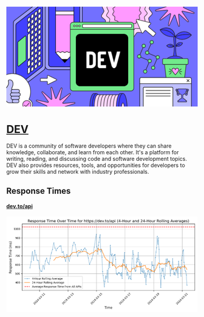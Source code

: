 [![Visit DEV](imagePreview.png)](https://dev.to)

# [DEV](https://dev.to)

DEV is a community of software developers where they can share knowledge, collaborate, and learn from each other. It's a platform for writing, reading, and discussing code and software development topics. DEV also provides resources, tools, and opportunities for developers to grow their skills and network with industry professionals.

## Response Times

#### [dev.to/api](https://dev.to/api)

![dev.to/api](response-time-charts/6465762e746f2f617069.png)
